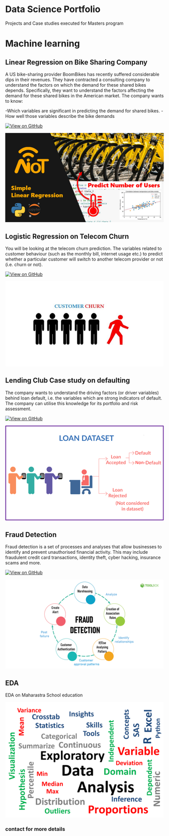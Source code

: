 # Data Science Portfolio

Projects and Case studies executed for Masters program

# Machine learning

## Linear Regression on Bike Sharing Company
A US bike-sharing provider BoomBikes has recently suffered considerable dips in their revenues. They have contracted a consulting company to understand the factors on which the demand for these shared bikes depends. Specifically, they want to understand the factors affecting the demand for these shared bikes in the American market. The company wants to know:

-Which variables are significant in predicting the demand for shared bikes.
-How well those variables describe the bike demands

[![View on GitHub](https://img.shields.io/badge/GitHub-View_on_GitHub-blue?logo=GitHub)](https://github.com/cskn1097/bike_sharing_assignment)

<center><img src="assets/img/lr.jpg"/></center>

## Logistic Regression on Telecom Churn
You will be looking at the telecom churn prediction. The variables related to customer behaviour (such as the monthly bill, internet usage etc.) to predict whether a particular customer will switch to another telecom provider or not (i.e. churn or not).

[![View on GitHub](https://img.shields.io/badge/GitHub-View_on_GitHub-blue?logo=GitHub)](https://github.com/cskn1097/telecom)

<center><img src="assets/img/log.jpg"/></center>

## Lending Club Case study on defaulting
The company wants to understand the driving factors (or driver variables) behind loan default, i.e. the variables which are strong indicators of default. The company can utilise this knowledge for its portfolio and risk assessment.

[![View on GitHub](https://img.shields.io/badge/GitHub-View_on_GitHub-blue?logo=GitHub)](https://github.com/cskn1097/Lending-Club-Case-Study)

<center><img src="assets/img/lc.jpg"/></center>

## Fraud Detection

Fraud detection is a set of processes and analyses that allow businesses to identify and prevent unauthorised financial activity. This may include fraudulent credit card transactions, identity theft, cyber hacking, insurance scams and more.

[![View on GitHub](https://img.shields.io/badge/GitHub-View_on_GitHub-blue?logo=GitHub)](https://github.com/cskn1097/fraud_detection)

<center><img src="assets/img/Fraud-Detection.jpg"/></center>

## EDA

EDA on Maharastra School education


<center><img src="assets/img/EDA.jpg"/></center>

### contact for more details
